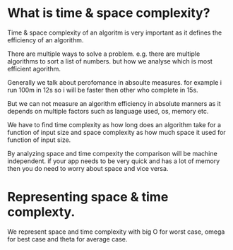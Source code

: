 # What is time & space complexity?
Time & space complexity of an algoritm is very important as it defines the efficiency of an algorithm.

There are multiple ways to solve a problem. e.g. there are multiple algorithms to sort a list of numbers. but how we analyse which is most efficient agorithm.

Generally we talk about perofomance in absoulte measures. for example i run 100m in 12s so i will be faster then other who complete in 15s.

But we can not measure an algorithm efficiency in absolute manners as it depends on multiple factors such as language used, os, memory etc.

We have to find time complexity as how long does an algorithm take for a function of input size and
space complexity as how much space it used for function of input size.

By analyzing space and time compexity the comparison will be machine independent. if your app needs to be very quick and has a lot of memory then you do need to worry about space and vice versa.

# Representing space & time complexty.
We represent space and time complexity with big O for worst case, omega for best case and theta for average case.
